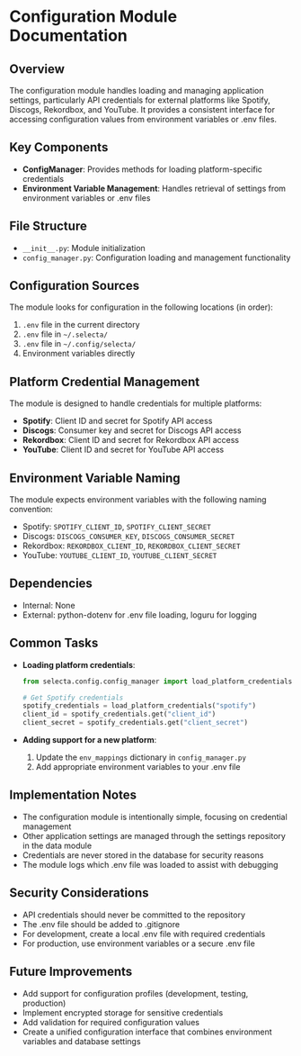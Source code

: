 # Configuration Module Documentation

## Overview

The configuration module handles loading and managing application settings, particularly API credentials for external platforms like Spotify, Discogs, Rekordbox, and YouTube. It provides a consistent interface for accessing configuration values from environment variables or .env files.

## Key Components

- **ConfigManager**: Provides methods for loading platform-specific credentials
- **Environment Variable Management**: Handles retrieval of settings from environment variables or .env files

## File Structure

- `__init__.py`: Module initialization
- `config_manager.py`: Configuration loading and management functionality

## Configuration Sources

The module looks for configuration in the following locations (in order):

1. `.env` file in the current directory
2. `.env` file in `~/.selecta/`
3. `.env` file in `~/.config/selecta/`
4. Environment variables directly

## Platform Credential Management

The module is designed to handle credentials for multiple platforms:

- **Spotify**: Client ID and secret for Spotify API access
- **Discogs**: Consumer key and secret for Discogs API access
- **Rekordbox**: Client ID and secret for Rekordbox API access
- **YouTube**: Client ID and secret for YouTube API access

## Environment Variable Naming

The module expects environment variables with the following naming convention:

- Spotify: `SPOTIFY_CLIENT_ID`, `SPOTIFY_CLIENT_SECRET`
- Discogs: `DISCOGS_CONSUMER_KEY`, `DISCOGS_CONSUMER_SECRET`
- Rekordbox: `REKORDBOX_CLIENT_ID`, `REKORDBOX_CLIENT_SECRET`
- YouTube: `YOUTUBE_CLIENT_ID`, `YOUTUBE_CLIENT_SECRET`

## Dependencies

- Internal: None
- External: python-dotenv for .env file loading, loguru for logging

## Common Tasks

- **Loading platform credentials**:

  ```python
  from selecta.config.config_manager import load_platform_credentials

  # Get Spotify credentials
  spotify_credentials = load_platform_credentials("spotify")
  client_id = spotify_credentials.get("client_id")
  client_secret = spotify_credentials.get("client_secret")
  ```

- **Adding support for a new platform**:
  1. Update the `env_mappings` dictionary in `config_manager.py`
  2. Add appropriate environment variables to your .env file

## Implementation Notes

- The configuration module is intentionally simple, focusing on credential management
- Other application settings are managed through the settings repository in the data module
- Credentials are never stored in the database for security reasons
- The module logs which .env file was loaded to assist with debugging

## Security Considerations

- API credentials should never be committed to the repository
- The .env file should be added to .gitignore
- For development, create a local .env file with required credentials
- For production, use environment variables or a secure .env file

## Future Improvements

- Add support for configuration profiles (development, testing, production)
- Implement encrypted storage for sensitive credentials
- Add validation for required configuration values
- Create a unified configuration interface that combines environment variables and database settings
